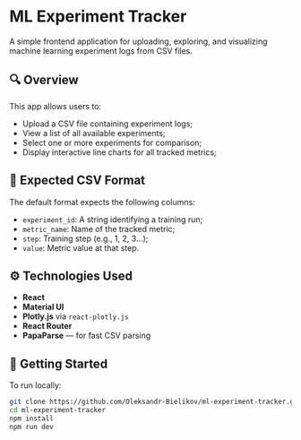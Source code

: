 # ML Experiment Tracker

A simple frontend application for uploading, exploring, and visualizing machine learning experiment logs from CSV files.

## 🔍 Overview

This app allows users to:

- Upload a CSV file containing experiment logs;
- View a list of all available experiments;
- Select one or more experiments for comparison;
- Display interactive line charts for all tracked metrics;

## 🧪 Expected CSV Format

The default format expects the following columns:

- `experiment_id`: A string identifying a training run;
- `metric_name`: Name of the tracked metric;
- `step`: Training step (e.g., 1, 2, 3...);
- `value`: Metric value at that step.

## ⚙️ Technologies Used

- **React**
- **Material UI**
- **Plotly.js** via `react-plotly.js`
- **React Router**
- **PapaParse** — for fast CSV parsing

## 🚀 Getting Started

To run locally:

```bash
git clone https://github.com/Oleksandr-Bielikov/ml-experiment-tracker.git
cd ml-experiment-tracker
npm install
npm run dev
```
